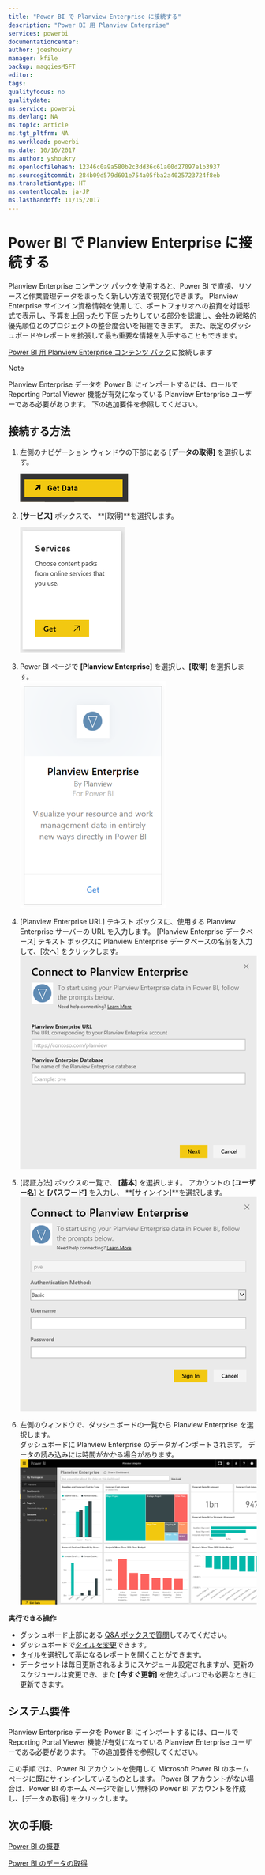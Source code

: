 ```yaml
---
title: "Power BI で Planview Enterprise に接続する"
description: "Power BI 用 Planview Enterprise"
services: powerbi
documentationcenter: 
author: joeshoukry
manager: kfile
backup: maggiesMSFT
editor: 
tags: 
qualityfocus: no
qualitydate: 
ms.service: powerbi
ms.devlang: NA
ms.topic: article
ms.tgt_pltfrm: NA
ms.workload: powerbi
ms.date: 10/16/2017
ms.author: yshoukry
ms.openlocfilehash: 12346c0a9a580b2c3dd36c61a00d27097e1b3937
ms.sourcegitcommit: 284b09d579d601e754a05fba2a4025723724f8eb
ms.translationtype: HT
ms.contentlocale: ja-JP
ms.lasthandoff: 11/15/2017
---
```

# <a name="connect-to-planview-enterprise-with-power-bi"></a>Power BI で Planview Enterprise に接続する
Planview Enterprise コンテンツ パックを使用すると、Power BI で直接、リソースと作業管理データをまったく新しい方法で視覚化できます。 Planview Enterprise サインイン資格情報を使用して、ポートフォリオへの投資を対話形式で表示し、予算を上回ったり下回ったりしている部分を認識し、会社の戦略的優先順位とのプロジェクトの整合度合いを把握できます。 また、既定のダッシュボードやレポートを拡張して最も重要な情報を入手することもできます。

[Power BI 用 Planview Enterprise コンテンツ パック](https://app.powerbi.com/getdata/services/planview-enterprise)に接続します

>[!NOTE]
>Planview Enterprise データを Power BI にインポートするには、ロールで Reporting Portal Viewer 機能が有効になっている Planview Enterprise ユーザーである必要があります。 下の追加要件を参照してください。

## <a name="how-to-connect"></a>接続する方法
1. 左側のナビゲーション ウィンドウの下部にある **[データの取得]** を選択します。
   
    ![](media/service-connect-to-planview/get.png)
2. **[サービス]** ボックスで、 **[取得]**を選択します。
   
    ![](media/service-connect-to-planview/services.png)
3. Power BI ページで **[Planview Enterprise]** を選択し、**[取得]** を選択します。  
    ![](media/service-connect-to-planview/planview.png)
4. [Planview Enterprise URL] テキスト ボックスに、使用する Planview Enterprise サーバーの URL を入力します。 [Planview Enterprise データベース] テキスト ボックスに Planview Enterprise データベースの名前を入力して、[次へ] をクリックします。  
    ![](media/service-connect-to-planview/params.png)
5. [認証方法] ボックスの一覧で、 **[基本]** を選択します。 アカウントの **[ユーザー名]** と **[パスワード]** を入力し、 **[サインイン]**を選択します。  
   ![](media/service-connect-to-planview/creds.png)
6. 左側のウィンドウで、ダッシュボードの一覧から Planview Enterprise を選択します。  
     ダッシュボードに Planview Enterprise のデータがインポートされます。 データの読み込みには時間がかかる場合があります。  
    ![](media/service-connect-to-planview/dashboard.png)

**実行できる操作**

* ダッシュボード上部にある [Q&A ボックスで質問](service-q-and-a.md)してみてください。
* ダッシュボードで[タイルを変更](service-dashboard-edit-tile.md)できます。
* [タイルを選択](service-dashboard-tiles.md)して基になるレポートを開くことができます。
* データセットは毎日更新されるようにスケジュール設定されますが、更新のスケジュールは変更でき、また **[今すぐ更新]** を使えばいつでも必要なときに更新できます。

## <a name="system-requirements"></a>システム要件
Planview Enterprise データを Power BI にインポートするには、ロールで Reporting Portal Viewer 機能が有効になっている Planview Enterprise ユーザーである必要があります。 下の追加要件を参照してください。

この手順では、Power BI アカウントを使用して Microsoft Power BI のホーム ページに既にサインインしているものとします。 Power BI アカウントがない場合は、Power BI のホーム ページで新しい無料の Power BI アカウントを作成し、[データの取得] をクリックします。

## <a name="next-steps"></a>次の手順:

[Power BI の概要](service-get-started.md)

[Power BI のデータの取得](service-get-data.md)